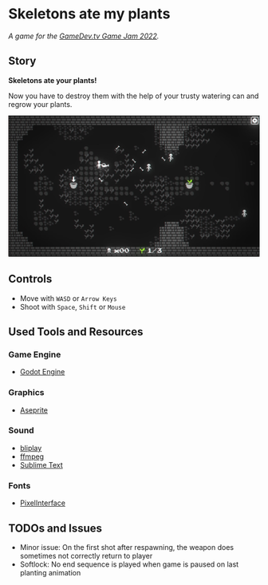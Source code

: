 # Skeletons ate my plants

*A game for the [GameDev.tv Game Jam 2022](https://itch.io/jam/gamedevtv-jam-20229).*

## Story

**Skeletons ate your plants!**

Now you have to destroy them with the help of your trusty watering can and regrow your plants.

![Screenshot](images/screenshot.jpg)

## Controls

- Move with `WASD` or  `Arrow Keys`
- Shoot with `Space`, `Shift` or `Mouse`

## Used Tools and Resources

### Game Engine

- [Godot Engine](https://godotengine.org)

### Graphics

- [Aseprite](https://www.aseprite.org)

### Sound

- [bliplay](https://github.com/detomon/bliplay)
- [ffmpeg](https://ffmpeg.org)
- [Sublime Text](https://www.sublimetext.com)

### Fonts

- [PixelInterface](https://github.com/rakkarage/PixelInterface)

## TODOs and Issues

- Minor issue: On the first shot after respawning, the weapon does sometimes not correctly return to player
- Softlock: No end sequence is played when game is paused on last planting animation
